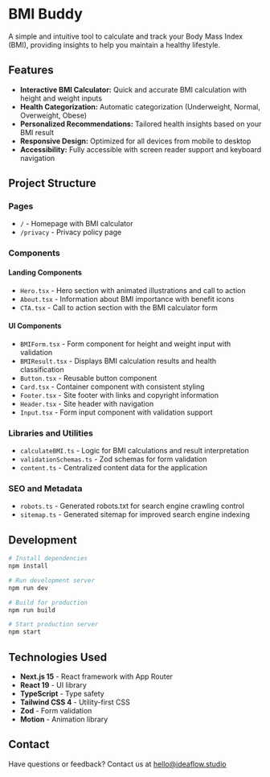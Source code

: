 # BMI Buddy

A simple and intuitive tool to calculate and track your Body Mass Index (BMI), providing insights to help you maintain a healthy lifestyle.

## Features

- **Interactive BMI Calculator:** Quick and accurate BMI calculation with height and weight inputs
- **Health Categorization:** Automatic categorization (Underweight, Normal, Overweight, Obese)
- **Personalized Recommendations:** Tailored health insights based on your BMI result
- **Responsive Design:** Optimized for all devices from mobile to desktop
- **Accessibility:** Fully accessible with screen reader support and keyboard navigation

## Project Structure

### Pages

- `/` - Homepage with BMI calculator
- `/privacy` - Privacy policy page

### Components

#### Landing Components

- `Hero.tsx` - Hero section with animated illustrations and call to action
- `About.tsx` - Information about BMI importance with benefit icons
- `CTA.tsx` - Call to action section with the BMI calculator form

#### UI Components

- `BMIForm.tsx` - Form component for height and weight input with validation
- `BMIResult.tsx` - Displays BMI calculation results and health classification
- `Button.tsx` - Reusable button component
- `Card.tsx` - Container component with consistent styling
- `Footer.tsx` - Site footer with links and copyright information
- `Header.tsx` - Site header with navigation
- `Input.tsx` - Form input component with validation support

### Libraries and Utilities

- `calculateBMI.ts` - Logic for BMI calculations and result interpretation
- `validationSchemas.ts` - Zod schemas for form validation
- `content.ts` - Centralized content data for the application

### SEO and Metadata

- `robots.ts` - Generated robots.txt for search engine crawling control
- `sitemap.ts` - Generated sitemap for improved search engine indexing

## Development

```bash
# Install dependencies
npm install

# Run development server
npm run dev

# Build for production
npm run build

# Start production server
npm start
```

## Technologies Used

- **Next.js 15** - React framework with App Router
- **React 19** - UI library
- **TypeScript** - Type safety
- **Tailwind CSS 4** - Utility-first CSS
- **Zod** - Form validation
- **Motion** - Animation library

## Contact

Have questions or feedback? Contact us at hello@ideaflow.studio
